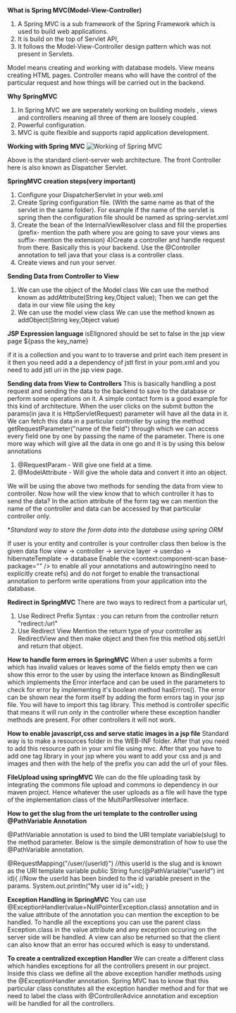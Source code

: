 **What is Spring MVC(Model-View-Controller)**

1) A  Spring MVC is a sub framework of the Spring Framework which is used to build web applications.
2) It is build on the top of Servlet API,
3) It follows the Model-View-Controller design pattern which was not present in Servlets.

Model means creating and working with database models.
View means creating HTML pages.
Controller means who will have the control of the particular request and how things will be carried out in the backend.

**Why SpringMVC**
1) In Spring MVC we are seperately working on building models , views and controllers meaning all three of them are loosely coupled.
2) Powerful configuration.
3) MVC is quite flexible and supports rapid application development.


**Working with Spring MVC**
![Working of Spring MVC](https://user-images.githubusercontent.com/74822210/195158921-b6b123e6-a1ce-4952-a43c-6eeedc976ccc.jpg)

Above is the standard client-server web architecture. The front Controller here is also known as Dispatcher Servlet.


**SpringMVC creation steps(very important)**
1) Configure your DispatcherServlet in your web.xml
2) Create Spring configuration file. (With the same name as that of the servlet in the same folder). For example if the name of the servlet is spring then
the configuration file should be named as spring-servlet.xml
3) Create the bean of the InternalViewResolver class and fill the properties (prefix- mention the path where you are going to save your views ans suffix- mention the 
extension)
4)Create a controller and handle request from there. Basically this is your backend. Use the @Controller annotation to tell java that your class is a controller class.
5) Create views and run your server.


**Sending Data from Controller to View**

1) We can use the object of the Model class
  We can use the method known as addAttribute(String key,Object value);
  Then we can get the data in our view file using the key
2) We can use the model view class 
  We can use the method known as addObject(String key,Object value)
  
 **JSP Expression language**
 isElIgnored should be set to false in the jsp view page
 ${pass the key_name} 
 
 if it is a collection and you want to to traverse and print each item present in it then
 you need add a a dependency of jstl first in your pom.xml
 and you need to add jstl uri in the jsp view page.
 
 
 
 **Sending data from View to Controllers**
 This is basically handling a post request and sending the data to the backend to save to the database or perform some operations on it.
 A simple contact form is a good example for this kind of architecture.
 When the user clicks on the submit button the params(in java it is HttpServletRequest) parameter will have all the data in it.
 We can fetch this data in a particular controller by using the method getRequestParameter("name of the field") through which we can access every field one by one by
 passing the name of the parameter.
 There is one more way which will give all the data in one go and it is by using this below annotations
 1) @RequestParam - Will give one field at a time.
 2) @ModelAttribute - Will give the whole data and convert it into an object.

We will be using the above two methods for sending the data from view to controller.
Now how will the view know that to which controller it has to send the data?
In the action attribute of the form tag we can mention the name of the controller and data can be accessed by that particular controller only.


**Standard way to store the form data into the database using spring ORM*

If user is your entity and controller is your controller class then below is the given data flow
view -> controller -> service layer -> userdao -> hibernateTemplate -> database
Enable the <context:component-scan base-package="" /> to enable all your annotations and autowiring(no need to explicitly create refs)
and do not forget to enable the transactional annotation to perform write operations from your application into the database.


**Redirect in SpringMVC**
There are two ways to redirect from a particular url,
1) Use Redirect Prefix 
    Syntax : you can return from the controller return "redirect:/url"
 2) Use Redirect View
  Mention the return type of your controller as RedirectView and then make object and then fire this method obj.setUrl and return that object.
  
  
  
  
  **How to handle form errors in SpringMVC**
  When a user submits a form which has invalid values or leaves some of the fields empty then we can show this error to the user by using the interface known as 
  BindingResult which implements the Error interface and can be used in the parameters to check for error by implementing it's boolean method hasErrros().
  The error can be shown near the form itself by adding the form errors tag in your jsp file. You will have to import this tag library. This method is controller
  specific that means it will run only in the controller where these exception handler methods are present. For other controllers it will not work. 
   
  
  **How to enable javascript,css and serve static images in a jsp file**
 Standard way is to make a resources folder in the WEB-INF folder. After that you need to add this resource path in your xml file using mvc. After that you have to
 add one tag library in your jsp where you want to add your css and js and images and then with the help of the prefix you can add the url of your files.
 
 
 **FileUpload using springMVC**
 We can do the file uploading task by integrating the commons file upload and commons io dependency in our maven project. Hence whatever the user uploads as a file 
 will have the type of the implementation class of the MultiPartResolver interface.
 
 
 **How to get the slug from the uri template to the controller using @PathVariable Annotation**
 
@PathVariable annotation is used to bind the URI template variable(slug) to the method parameter. Below is the simple demonstration of how to use the @PathVariable
annotation.

@RequestMapping("/user/{userId}")   //this userId is the slug and is known as the URI template variable
public String func(@PathVariable("userId") int id){      //Now the userId has been binded to the id variable present in the params.
  System.out.println("My user id is"+id);
}



**Exception Handling in SpringMVC**
You can use @ExceptionHandler(value=NullPointerException.class) annotation and in the value attribute of the annotation you can mention the exception to be handled.
To handle all the exceptions you can use the parent class Exception.class in the value attribute and any exception occuring on the server side will be handled. A view
can also be returned so that the client can also know that an error has occured which is easy to understand.

 **To create a centralized exception Handler**
 We can create a different class which handles exceptions for all the controllers present in our project. Inside this class we define all the above exception handler
 methods using the @ExceptionHandler annotation. Spring MVC has to know that this particular class constitutes all the exception handler method and for that we need to
 label the class with @ControllerAdvice annotation and exception will be handled for all the controllers.
 

